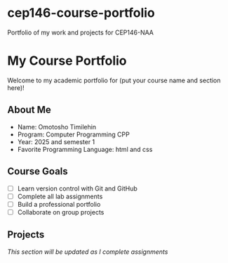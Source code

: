 # cep146-course-portfolio
Portfolio of my work and projects for CEP146-NAA
# My Course Portfolio
 
Welcome to my academic portfolio for (put your course name and section here)!
 
## About Me
- Name: Omotosho Timilehin
- Program: Computer Programming CPP
- Year: 2025 and semester 1
- Favorite Programming Language: html and css
 
## Course Goals
- [ ] Learn version control with Git and GitHub
- [ ] Complete all lab assignments
- [ ] Build a professional portfolio
- [ ] Collaborate on group projects
 
## Projects
*This section will be updated as I complete assignments*
